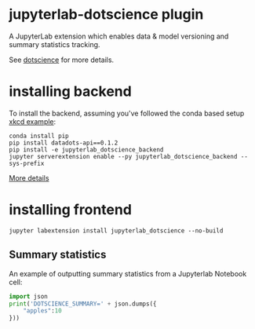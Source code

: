 # jupyterlab-dotscience plugin

A JupyterLab extension which enables data & model versioning and summary statistics tracking.

See [dotscience](https://github.com/dotmesh-io/dotscience) for more details.

# installing backend

To install the backend, assuming you've followed the conda based setup [xkcd example](http://jupyterlab.readthedocs.io/en/stable/developer/xkcd_extension_tutorial.html):
```
conda install pip
pip install datadots-api==0.1.2
pip install -e jupyterlab_dotscience_backend
jupyter serverextension enable --py jupyterlab_dotscience_backend --sys-prefix
```

[More details](http://jupyter-notebook.readthedocs.io/en/stable/examples/Notebook/Distributing%20Jupyter%20Extensions%20as%20Python%20Packages.html#Enable-a-Server-Extension)

# installing frontend
```
jupyter labextension install jupyterlab_dotscience --no-build
```

## Summary statistics

An example of outputting summary statistics from a Jupyterlab Notebook cell:

```python
import json
print('DOTSCIENCE_SUMMARY=' + json.dumps({
    "apples":10
}))
```

